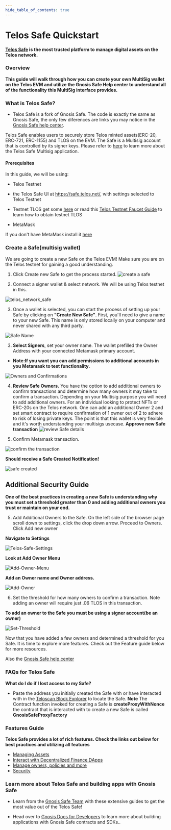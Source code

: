 ```yaml
---
hide_table_of_contents: true
---
```


# Telos Safe Quickstart

__[Telos Safe](https://safe.telos.net/) is the most trusted platform to manage digital assets on the Telos network.__

### Overview

__This guide will walk through how you can create your own MultiSig wallet on the Telos EVM and utilize the Gnosis Safe Help center to understand all of the functionality this MultiSig interface provides.__


### What is Telos Safe? 
- Telos Safe is a fork of Gnosis Safe. The code is exactly the same as Gnosis Safe, the only few diferences are links you may notice in the [Gnosis Safe help center](https://help.gnosis-safe.io/en/articles/3876456-what-is-gnosis-safe).

Telos Safe enables users to securely store Telos minted assets(ERC-20, ERC-721, ERC-1155) and TLOS on the EVM. The Safe is a Multisig account that is controlled by its signer keys. Please refer to [here](https://help.gnosis-safe.io/en/articles/3876456-what-is-gnosis-safe) to learn more about the Telos Safe Multisig application.

#### Prerequisites

In this guide, we will be using: 

- Telos Testnet 

- the Telos Safe UI at https://safe.telos.net/, with settings selected to Telos Testnet 

- Testnet TLOS get some [here](https://app.telos.net/testnet/developers) or read this [Telos Testnet Faucet Guide](https://docs.telos.net/quickstart/evm/testnet_tutorial) to learn how to obtain testnet TLOS 

- MetaMask

If you don't have MetaMask install it [here](https://metamask.io/download/)

### Create a Safe(multisig wallet)

We are going to create a new Safe on the Telos EVM! Make sure you are on the Telos testnet for gaining a good understanding. 
1. Click Create new Safe to get the process started. 
![create a safe](/img/create_safe.png)


2. Connect a signer wallet & select network. We will be using Telos testnet in this. 

![telos_network_safe](/img/telos_network_safe.png)

3. Once a wallet is selected, you can start the process of setting up your Safe by clicking on **"Create New Safe"**. First, you'll need to give a name to your new Safe. This name is only stored locally on your computer and never shared with any third party.

![Safe Name](/img/safe_name.png)

3. **Select Signers**, set your owner name. The wallet prefilled the Owner Address with your connected Metamask primary account. 

- **Note:If you want you can add permissions to additional accounts in you Metamask to test functionality.**

![Owners and Confirmations](/img/owners_and_confirmations.png)

4. **Review Safe Owners.** You have the option to add additional owners to confirm transactions and determine how many owners it may take to confirm a transaction. Depending on your Multisig purpose you will need to add additional owners. For an individual looking to protect NFTs or ERC-20s on the Telos network. One can add an additional Owner 2 and set smart contract to require confirmation of 1 owner out of 2 to adhere to risk of losing private keys. The point is that this wallet is very flexible and it's worth understanding your multisigs usecase. 
 **Approve new Safe transaction**
![review Safe details](/img/review_safe.png)

4. Confirm Metamask transaction.


![confirm the transaction](/img/confirm.png)

**Should receive a Safe Created Notification!**

![safe created](/img/safe_created.png)

## Additional Security Guide

__One of the best practices in creating a new Safe is understanding why you must set a threshold greater than 0 and adding additional owners you trust or maintain on your end.__

5. Add Additional Owners to the Safe. On the left side of the browser page scroll down to settings, click the drop down arrow. Proceed to Owners. Click Add new owner 

**Navigate to Settings**

![Telos-Safe-Settings](/img/telos_safe_settings.png)

**Look at Add Owner Menu**

![Add-Owner-Menu](/img/add_owner_menu.png)

**Add an Owner name and Owner address.** 

![Add-Owner](/img/add_owner.png)

6. Set the threshold for how many owners to confirm a transaction. Note adding an owner will require just .06 TLOS in this transaction. 


__To add an owner to the Safe you must be using a signer account(be an owner)__



![Set-Threshold](/img/set_threshold.png)

Now that you have added a few owners and determined a threshold for you Safe. It is time to explore more features. Check out the Feature guide below for more resources. 

Also the [Gnosis Safe help center](https://help.gnosis-safe.io/en/)

### FAQs for Telos Safe

**What do I do if I lost access to my Safe?** 

- Paste the address you initially created the Safe with or have interacted with in the [Teloscan Block Explorer](https://www.teloscan.io/) to locate the Safe. 
**Note** The Contract function invoked for creating a Safe is **createProxyWithNonce** the contract that is interacted with to create a new Safe is called **GnosisSafeProxyFactory**



### Features Guide
**Telos Safe provides a lot of rich features. Check the links out below for best practices and utilizing all features**

- [Managing Assets](https://help.gnosis-safe.io/en/collections/2767362-assets)
- [Interact with Decentralized Finance DApps](https://help.gnosis-safe.io/en/collections/2331556-dapps-defi)
- [Manage owners, policies and more](https://help.gnosis-safe.io/en/collections/2289657-settings)
- [Security](https://help.gnosis-safe.io/en/collections/794057-security)



### Learn more about Telos Safe and building apps with Gnosis Safe

- Learn from the [Gnosis Safe Team](https://help.gnosis-safe.io/en/) with these extensive guides to get the most value out of the Telos Safe!

- Head over to [Gnosis Docs for Developers](https://docs.gnosis-safe.io/) to learn more about building applications with Gnosis Safe contracts and SDKs.. 
